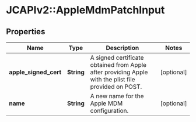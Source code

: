 # JCAPIv2::AppleMdmPatchInput

## Properties
Name | Type | Description | Notes
------------ | ------------- | ------------- | -------------
**apple_signed_cert** | **String** | A signed certificate obtained from Apple after providing Apple with the plist file provided on POST. | [optional] 
**name** | **String** | A new name for the Apple MDM configuration. | [optional] 


